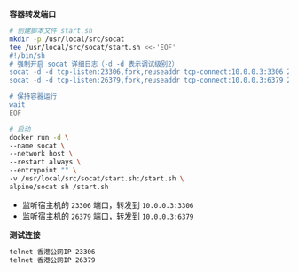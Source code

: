 **容器转发端口**

```sh
# 创建脚本文件 start.sh
mkdir -p /usr/local/src/socat
tee /usr/local/src/socat/start.sh <<-'EOF'
#!/bin/sh
# 强制开启 socat 详细日志（-d -d 表示调试级别2）
socat -d -d tcp-listen:23306,fork,reuseaddr tcp-connect:10.0.0.3:3306 2>&1 | awk '{print "[MySQL] " $0}' &
socat -d -d tcp-listen:26379,fork,reuseaddr tcp-connect:10.0.0.3:6379 2>&1 | awk '{print "[Redis] " $0}' &

# 保持容器运行
wait
EOF
```

```sh
# 启动
docker run -d \
--name socat \
--network host \
--restart always \
--entrypoint "" \
-v /usr/local/src/socat/start.sh:/start.sh \
alpine/socat sh /start.sh
```

- 监听宿主机的 `23306` 端口，转发到 `10.0.0.3:3306`
- 监听宿主机的 `26379` 端口，转发到 `10.0.0.3:6379`



**测试连接**

```sh
telnet 香港公网IP 23306
telnet 香港公网IP 26379
```

